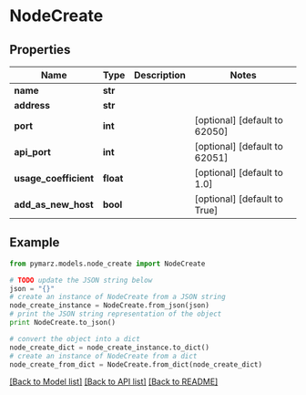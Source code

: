 # NodeCreate


## Properties
Name | Type | Description | Notes
------------ | ------------- | ------------- | -------------
**name** | **str** |  | 
**address** | **str** |  | 
**port** | **int** |  | [optional] [default to 62050]
**api_port** | **int** |  | [optional] [default to 62051]
**usage_coefficient** | **float** |  | [optional] [default to 1.0]
**add_as_new_host** | **bool** |  | [optional] [default to True]

## Example

```python
from pymarz.models.node_create import NodeCreate

# TODO update the JSON string below
json = "{}"
# create an instance of NodeCreate from a JSON string
node_create_instance = NodeCreate.from_json(json)
# print the JSON string representation of the object
print NodeCreate.to_json()

# convert the object into a dict
node_create_dict = node_create_instance.to_dict()
# create an instance of NodeCreate from a dict
node_create_from_dict = NodeCreate.from_dict(node_create_dict)
```
[[Back to Model list]](../README.md#documentation-for-models) [[Back to API list]](../README.md#documentation-for-api-endpoints) [[Back to README]](../README.md)


